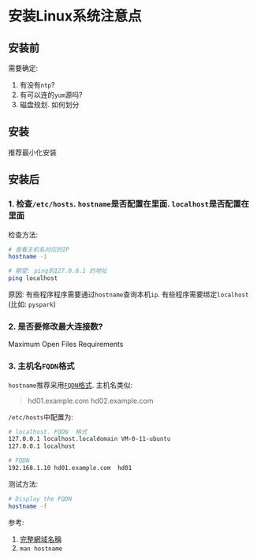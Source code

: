 # 安装Linux系统注意点

## 安装前

需要确定:

1. 有没有`ntp`?
2. 有可以连的`yum`源吗?
3. 磁盘规划. 如何划分

## 安装

推荐最小化安装

## 安装后

### 1. 检查`/etc/hosts`. `hostname`是否配置在里面. `localhost`是否配置在里面

检查方法:

```sh
# 查看主机名对应的IP
hostname -i

# 期望: ping到127.0.0.1 的地址
ping localhost
```

原因: 有些程序程序需要通过`hostname`查询本机`ip`.  有些程序需要绑定`localhost` (比如: `pyspark`)

### 2. 是否要修改最大连接数?

​Maximum Open Files Requirements

### 3. 主机名`FQDN`格式

`hostname`推荐采用[`FQDN`格式](https://en.wikipedia.org/wiki/Fully_qualified_domain_name). 主机名类似:

> hd01.example.com
> hd02.example.com

`/etc/hosts`中配置为:

```sh
# localhost. FQDN  格式
127.0.0.1 localhost.localdomain VM-0-11-ubuntu
127.0.0.1 localhost

# FQDN
192.168.1.10 hd01.example.com  hd01
```

测试方法:

```bash
# Display the FQDN
hostname -f
```

参考:

1. [完整網域名稱](https://zh.wikipedia.org/wiki/%E5%AE%8C%E6%95%B4%E7%B6%B2%E5%9F%9F%E5%90%8D%E7%A8%B1)
2. `man hostname`
